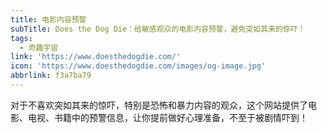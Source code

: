 ```yaml
---
title: 电影内容预警
subTitle: Does the Dog Die：给敏感观众的电影内容预警，避免突如其来的惊吓！
tags:
  - 奇趣宇宙
link: 'https://www.doesthedogdie.com/'
icon: 'https://www.doesthedogdie.com/images/og-image.jpg'
abbrlink: f3a7ba79
---
```


对于不喜欢突如其来的惊吓，特别是恐怖和暴力内容的观众，这个网站提供了电影、电视、书籍中的预警信息，让你提前做好心理准备，不至于被剧情吓到！